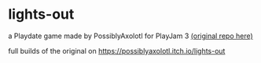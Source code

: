 # lights-out
a Playdate game made by PossiblyAxolotl for PlayJam 3 [(original repo here)](https://github.com/PossiblyAxolotl/lights-out)

full builds of the original on https://possiblyaxolotl.itch.io/lights-out
